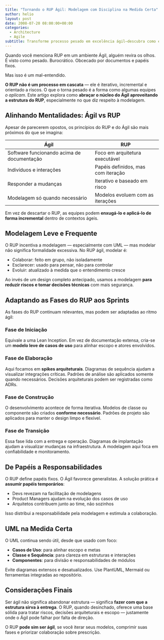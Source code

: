 ```yaml
---
title: "Tornando o RUP Ágil: Modelagem com Disciplina na Medida Certa"
author: helio
layout: post
date: 2008-07-20 08:00:00+00:00
categories:
  - Architecture
  - Agile
subtitle: Transforme processo pesado em excelência ágil—descubra como extrair a valiosa disciplina de modelagem do RUP enquanto abraça a responsividade ágil, criando uma abordagem refinada que serve projetos reais
---
```


Quando você menciona RUP em um ambiente Ágil, alguém revira os olhos.
É visto como pesado. Burocrático. Obcecado por documentos e papéis fixos.

Mas isso é um mal-entendido.

**O RUP não é um processo em cascata** — ele é iterativo, incremental e orientado a riscos. O que o torna pesado é a forma como algumas equipes _o aplicam_. Este artigo explora como **abraçar o núcleo do Ágil aproveitando a estrutura do RUP**, especialmente no que diz respeito à modelagem.

## Alinhando Mentalidades: Ágil vs RUP

Apesar de parecerem opostos, os princípios do RUP e do Ágil são mais próximos do que se imagina:

| Ágil                                       | RUP                                |
| ------------------------------------------ | ---------------------------------- |
| Software funcionando acima de documentação | Foco em arquitetura executável     |
| Indivíduos e interações                    | Papéis definidos, mas com iteração |
| Responder a mudanças                       | Iterativo e baseado em risco       |
| Modelagem só quando necessário             | Modelos evoluem com as iterações   |

Em vez de descartar o RUP, as equipes podem **enxugá-lo e aplicá-lo de forma incremental** dentro de contextos ágeis.

## Modelagem Leve e Frequente

O RUP incentiva a modelagem — especialmente com UML — mas modelar não significa formalidade excessiva.
No RUP ágil, modelar é:

- Colaborar: feito em grupo, não isoladamente
- Esclarecer: usado para pensar, não para controlar
- Evoluir: atualizado à medida que o entendimento cresce

Ao invés de um design completo antecipado, usamos a modelagem **para reduzir riscos e tomar decisões técnicas** com mais segurança.

## Adaptando as Fases do RUP aos Sprints

As fases do RUP continuam relevantes, mas podem ser adaptadas ao ritmo ágil:

### Fase de Iniciação

Equivale a uma Lean Inception. Em vez de documentação extensa, cria-se um **modelo leve de casos de uso** para alinhar escopo e atores envolvidos.

### Fase de Elaboração

Aqui focamos em **spikes arquiteturais**. Diagramas de sequência ajudam a visualizar integrações críticas. Padrões de análise são aplicados somente quando necessários. Decisões arquiteturais podem ser registradas como ADRs.

### Fase de Construção

O desenvolvimento acontece de forma iterativa. Modelos de classe ou componente são criados **conforme necessário**. Padrões de projeto são aplicados para manter o design limpo e flexível.

### Fase de Transição

Essa fase lida com a entrega e operação. Diagramas de implantação ajudam a visualizar mudanças na infraestrutura. A modelagem aqui foca em confiabilidade e monitoramento.

## De Papéis a Responsabilidades

O RUP define papéis fixos. O Ágil favorece generalistas. A solução prática é **assumir papéis temporários**:

- Devs revezam na facilitação de modelagens
- Product Managers ajudam na evolução dos casos de uso
- Arquitetos contribuem junto ao time, não sozinhos

Isso distribui a responsabilidade pela modelagem e estimula a colaboração.

## UML na Medida Certa

O UML continua sendo útil, desde que usado com foco:

- **Casos de Uso**: para alinhar escopo e metas
- **Classe e Sequência**: para clareza em estruturas e interações
- **Componentes**: para divisão e responsabilidades de módulos

Evite diagramas extensos e desatualizados. Use PlantUML, Mermaid ou ferramentas integradas ao repositório.

## Considerações Finais

Ser ágil não significa abandonar estrutura — significa **fazer com que a estrutura sirva à entrega**.
O RUP, quando desinchado, oferece uma base sólida para tratar riscos, decisões arquiteturais e escopo — justamente onde o Ágil pode falhar por falta de direção.

O RUP **pode sim ser ágil**, se você iterar seus modelos, comprimir suas fases e priorizar colaboração sobre prescrição.
